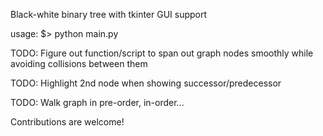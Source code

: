 Black-white binary tree with tkinter GUI support

usage:
$> python main.py

TODO: Figure out function/script to span out graph nodes smoothly while avoiding collisions between them

TODO: Highlight 2nd node when showing successor/predecessor

TODO: Walk graph in pre-order, in-order...


Contributions are welcome!

